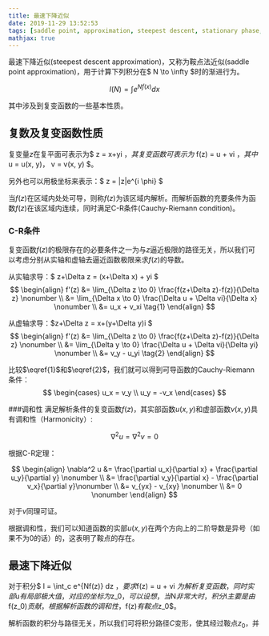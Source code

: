 ```yaml
---
title: 最速下降近似
date: 2019-11-29 13:52:53
tags: [saddle point, approximation, steepest descent, stationary phase, asymptotic, complex analysis]
mathjax: true
---
```


最速下降近似(steepest descent approximation)，又称为鞍点法近似(saddle point approximation)，用于计算下列积分在$ N \to \infty $时的渐进行为。

$$ I(N) = \int e^{Nf(x)} dx $$

其中涉及到复变函数的一些基本性质。

## 复数及复变函数性质

复变量$z$在复平面可表示为$ z = x+yi $，其复变函数可表示为$ f(z) = u + vi $，其中$ u = u(x, y)， v = v(x, y) $。

另外也可以用极坐标来表示：$ z = |z|e^{i \phi} $

当$f(z)$在区域内处处可导，则称$f(z)$为该区域内解析。而解析函数的充要条件为函数$f(z)$在该区域内连续，同时满足C-R条件(Cauchy-Riemann condition)。

### C-R条件

复变函数$f(z)$的极限存在的必要条件之一为与$z$逼近极限的路径无关，所以我们可以考虑分别从实轴和虚轴去逼近函数极限来求$f(z)$的导数。

从实轴求导：$ z+\Delta z = (x+\Delta x) + yi $
$$
\begin{align}
f'(z) &= \lim_{\Delta z \to 0} \frac{f(z+\Delta z)-f(z)}{\Delta z} \nonumber \\
&= \lim_{\Delta x \to 0} \frac{\Delta u + \Delta vi}{\Delta x} \nonumber \\
&= u_x + v_xi \tag{1}
\end{align}
$$

从虚轴求导：$z+\Delta z = x+(y+\Delta y)i $
$$
\begin{align}
f'(z) &= \lim_{\Delta z \to 0} \frac{f(z+\Delta z)-f(z)}{\Delta z} \nonumber \\
&= \lim_{\Delta y \to 0} \frac{\Delta u + \Delta vi}{\Delta yi} \nonumber \\
&= v_y - u_yi \tag{2}
\end{align}
$$

比较$\eqref{1}$和$\eqref{2}$，我们就可以得到可导函数的Cauchy-Riemann条件：
$$
\begin{cases}
u_x = v_y \\
u_y = -v_x
\end{cases}
$$

###调和性
满足解析条件的复变函数$f(z)$，其实部函数$u(x, y)$和虚部函数$v(x, y)$具有调和性（Harmonicity）:

$$ \nabla^2 u = \nabla^2 v = 0 $$

根据C-R定理：

$$
\begin{align}
\nabla^2 u &= \frac{\partial u_x}{\partial x} + \frac{\partial u_y}{\partial y} \nonumber \\
&= \frac{\partial v_y}{\partial x} - \frac{\partial v_x}{\partial y}\nonumber \\
&= v_{yx} - v_{xy} \nonumber \\
&= 0 \nonumber
\end{align}
$$

对于$v$同理可证。

根据调和性，我们可以知道函数的实部$u(x,y)$在两个方向上的二阶导数是异号（如果不为0的话）的，这表明了鞍点的存在。

## 最速下降近似

对于积分$ I = \int_c e^{Nf(z)} dz $，要求$f(z) = u + vi $为解析复变函数，同时实部$u$有局部极大值，对应的坐标为$z_0$，可以设想，当$N$非常大时，积分$I$主要是由$f(z_0)$贡献，根据解析函数的调和性，$f(z)$有鞍点$z_0$。



解析函数的积分与路径无关，所以我们可将积分路径$C$变形，使其经过鞍点$z_0$，并
